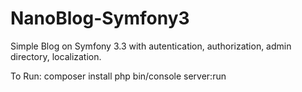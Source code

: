 # NanoBlog-Symfony3
Simple Blog on Symfony 3.3 with autentication, authorization, admin directory, localization.

To Run:
composer install
php bin/console server:run